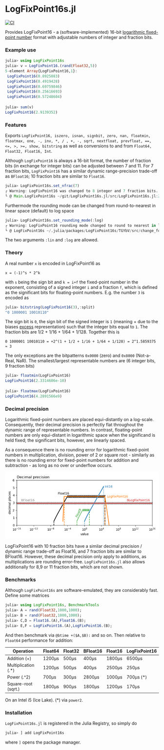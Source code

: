 # LogFixPoint16s.jl
[![CI](https://github.com/milankl/LogFixPoint16s.jl/actions/workflows/CI.yml/badge.svg)](https://github.com/milankl/LogFixPoint16s.jl/actions/workflows/CI.yml)

Provides LogFixPoint16 - a (software-implemented) 16-bit [logarithmic fixed-point number](https://en.wikipedia.org/wiki/Logarithmic_number_system) format with adjustable numbers of integer and fraction bits.

### Example use

```julia
julia> using LogFixPoint16s
julia> v = LogFixPoint16.(rand(Float32,5))
5-element Array{LogFixPoint16,1}:
 LogFixPoint16(0.8925083)
 LogFixPoint16(0.4919428)
 LogFixPoint16(0.69759846)
 LogFixPoint16(0.25616693)
 LogFixPoint16(0.57248604)

julia> sum(v)
LogFixPoint16(2.9139352)
```

### Features

Exports `LogFixPoint16, iszero, isnan, signbit, zero, nan, floatmin, floatmax, one, -, inv, *, / , +, -, sqrt, nextfloat, prevfloat, ==, <=, >, >=, show, bitstring` as well as conversions to and from `Float64, Float32, Float16, Int`.

Although `LogFixPoint16` is always a 16-bit format, the number of fraction bits (in exchange for integer bits) can be adjusted between 7 and 11. For 7 fraction bits, `LogFixPoint16` has a similar dynamic range-precision trade-off as `BFloat16`; 10 fraction bits are similar to `Float16`.

```julia
julia> LogFixPoint16s.set_nfrac(7)
┌ Warning: LogFixPoint16 was changed to 8 integer and 7 fraction bits.
└ @ Main.LogFixPoint16s ~/git/LogFixPoint16s.jl/src/LogFixPoint16s.jl:24
```
Furthermode the rounding mode can be changed from round-to-nearest in linear space (default) to log space
```julia
julia> LogFixPoint16s.set_rounding_mode(:log)
┌ Warning: LogFixPoint16 rounding mode changed to round to nearest in log-space.
└ @ LogFixPoint16s ~/.julia/packages/LogFixPoint16s/TGYbV/src/change_format.jl:48
```
The two arguments `:lin` and `:log` are allowed.

### Theory

A real number `x` is encoded in LogFixPoint16 as

```
x = (-1)^s * 2^k
```
with `s` being the sign bit and `k = i+f` the fixed-point number in the exponent, consisting of a signed integer `i` and a fraction `f`, which is defined as the significant bits for floating-point numbers. E.g. the number `3` is encoded as

```julia
julia> bitstring(LogFixPoint16(3),:split)
"0 1000001 10010110"
```
The sign bit is `0`, the sign bit of the signed integer is `1` (meaning + due to the biases [excess](https://en.wikipedia.org/wiki/Signed_number_representations#Comparison_table) representation) such that the integer bits equal to `1`. The fraction bits are 1/2 + 1/16 + 1/64 + 1/128. Together this is

```
0 1000001 10010110 = +2^(1 + 1/2 + 1/16 + 1/64 + 1/128) = 2^1.5859375 ≈ 3
```
The only exceptions are the bitpatterns `0x0000` (zero) and `0x8000` (Not-a-Real, NaR). The smallest/largest representable numbers are (6 integer bits, 9 fraction bits)

```julia
julia> floatmin(LogFixPoint16)
LogFixPoint16(2.3314606e-10)

julia> floatmax(LogFixPoint16)
LogFixPoint16(4.2891566e9)
```
 
### Decimal precision

Logarithmic fixed-point numbers are placed equi-distantly on a log-scale. Consequently, their decimal precision is perfectly flat throughout the dynamic range of representable numbers. In contrast, floating-point numbers are only equi-distant in logarithmic space when the significand is held fixed; the significant bits, however, are linearly spaced.

As a consequence there is no rounding error for logarithmic fixed-point numbers in multiplication, division, power of 2 or square root - similarly as there is no rounding error for fixed-point numbers for addition and subtraction - as long as no over or underflow occurs.

![decimal precision](figs/decimal_precision.png?raw=true "decimal precision")

LogFixPoint16 with 10 fraction bits have a similar decimal precision / dynamic range trade-off as Float16, and 7 fraction bits are similar to BFloat16. However, these decimal precision only apply to additions, as multiplications are rounding error-free. `LogFixPoint16s.jl` also allows additionally for 8,9 or 11 fraction bits, which are not shown.

### Benchmarks

Although `LogFixPoint16s` are software-emulated, they are considerably fast. Define some matrices

```julia
julia> using LogFixPoint16s, BenchmarkTools
julia> A = rand(Float32,1000,1000);
julia> B = rand(Float32,1000,1000);
julia> C,D = Float16.(A),Float16.(B);
julia> E,F = LogFixPoint16.(A),LogFixPoint16.(B);
```
And then benchmark via `@btime +($A,$B):` and so on. Then relative to `Float64` performance for addition:

| Operation           | Float64 | Float32 | BFloat16 | Float16 | LogFixPoint16 |
| ------------------- | ------- | ------- | -------- | ------- | ------------- |
| Addition (+)        | 1200μs  |   500μs |   400μs  | 1800μs  | 6500μs        |
| Multiplication (.*) | 1200μs  |   500μs |   400μs  | 2500μs  | 250μs         |
| Power (.^2)         |  700μs  |   300μs |  2800μs  | 1000μs  | 700μs (*)     | 
| Square-root (sqrt.) | 1800μs  |   900μs |  1800μs  | 1200μs  | 170μs         |

On an Intel i5 (Ice Lake). (*) via `power2`.

### Installation

`LogFixPoint16s.jl` is registered in the Julia Registry, so simply do

```julia
julia> ] add LogFixPoint16s
```
where `]` opens the package manager.
